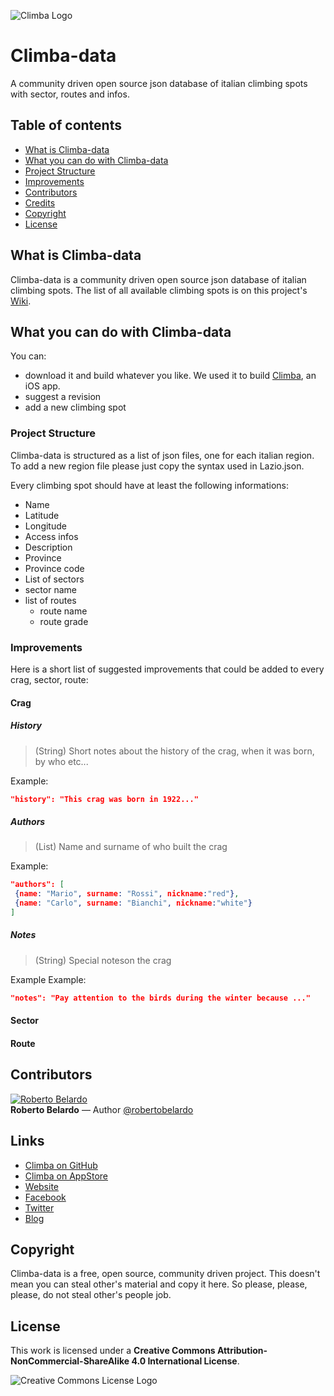 ![Climba Logo](http://i.imgur.com/m8RZceD.png)

Climba-data
===========

A community driven open source json database of italian climbing spots with sector, routes and infos. 

## Table of contents
- [What is Climba-data](#what-is-climba-data)
- [What you can do with Climba-data](#what-you-can-do-with-climba-data)
 - [Project Structure](#project-structure)
 - [Improvements](#improvements)
- [Contributors](#contributors)
- [Credits](#links)
- [Copyright](#copyright)
- [License](#license)

## What is Climba-data
Climba-data is a community driven open source json database of italian climbing spots. The list of all available climbing spots is on this project's [Wiki](https://github.com/backslash451/Climba-data/wiki/).

## What you can do with Climba-data
You can:
- download it and build whatever you like. We used it to build [Climba](https://github.com/backslash451/Climba), an iOS app.
- suggest a revision
- add a new climbing spot

### Project Structure
Climba-data is structured as a list of json files, one for each italian region. To add a new region file please just copy the syntax used in Lazio.json.

Every climbing spot should have at least the following informations:
 - Name
 - Latitude
 - Longitude
 - Access infos
 - Description
 - Province
 - Province code
 - List of sectors
  - sector name
  - list of routes
    - route name
    - route grade

### Improvements
Here is a short list of suggested improvements that could be added to every crag, sector, route:

#### Crag
##### History
> (String) Short notes about the history of the crag, when it was born, by who etc...

Example:
```json
"history": "This crag was born in 1922..."
```

##### Authors
> (List) Name and surname of who built the crag

Example:
```json
"authors": [
 {name: "Mario", surname: "Rossi", nickname:"red"},
 {name: "Carlo", surname: "Bianchi", nickname:"white"}
]
```

##### Notes
> (String) Special noteson the crag

Example
Example:
```json
"notes": "Pay attention to the birds during the winter because ..."
```

#### Sector

#### Route

## Contributors
<a href="https://twitter.com/robertobelardo" target="_blank"><img src="https://avatars3.githubusercontent.com/u/43101?v=2&s=96" alt="Roberto Belardo"></a>  
**Roberto Belardo** — Author 
<a href="https://twitter.com/robertobelardo" target="_blank">@robertobelardo</a>

## Links
 - [Climba on GitHub](https://github.com/backslash451/Climba)
 - [Climba on AppStore]()
 - [Website](http://climba.parseapp.com)
 - [Facebook](https://www.facebook.com/climba.app.page)
 - [Twitter](https://twitter.com/climba_app)
 - [Blog](http://backslash451.github.io)

## Copyright
Climba-data is a free, open source, community driven project. This doesn't mean you can steal other's material and copy it here. So please, please, please, do not steal other's people job.

## License
This work is licensed under a **Creative Commons Attribution-NonCommercial-ShareAlike 4.0 International License**. 

![Creative Commons License Logo](https://i.creativecommons.org/l/by-nc-sa/4.0/88x31.png "License")
